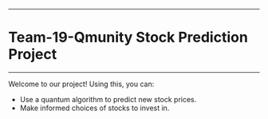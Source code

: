 ***
# Team-19-Qmunity Stock Prediction Project
***
Welcome to our project! 
Using this, you can:
* Use a quantum algorithm to predict new stock prices.
* Make informed choices of stocks to invest in.
